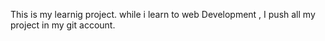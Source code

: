 This is my learnig project. while i learn to web Development , I push all my project in my git account.
